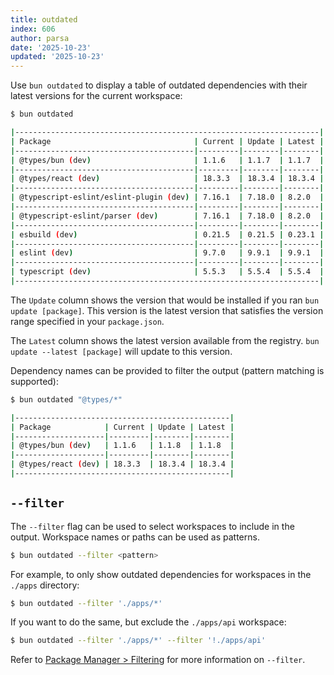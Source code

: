 ```yaml
---
title: outdated
index: 606
author: parsa
date: '2025-10-23'
updated: '2025-10-23'
---
```

Use `bun outdated` to display a table of outdated dependencies with their latest versions for the current workspace:

```sh
$ bun outdated

|--------------------------------------------------------------------|
| Package                                | Current | Update | Latest |
|----------------------------------------|---------|--------|--------|
| @types/bun (dev)                       | 1.1.6   | 1.1.7  | 1.1.7  |
|----------------------------------------|---------|--------|--------|
| @types/react (dev)                     | 18.3.3  | 18.3.4 | 18.3.4 |
|----------------------------------------|---------|--------|--------|
| @typescript-eslint/eslint-plugin (dev) | 7.16.1  | 7.18.0 | 8.2.0  |
|----------------------------------------|---------|--------|--------|
| @typescript-eslint/parser (dev)        | 7.16.1  | 7.18.0 | 8.2.0  |
|----------------------------------------|---------|--------|--------|
| esbuild (dev)                          | 0.21.5  | 0.21.5 | 0.23.1 |
|----------------------------------------|---------|--------|--------|
| eslint (dev)                           | 9.7.0   | 9.9.1  | 9.9.1  |
|----------------------------------------|---------|--------|--------|
| typescript (dev)                       | 5.5.3   | 5.5.4  | 5.5.4  |
|--------------------------------------------------------------------|
```

The `Update` column shows the version that would be installed if you ran `bun update [package]`. This version is the latest version that satisfies the version range specified in your `package.json`.

The `Latest` column shows the latest version available from the registry. `bun update --latest [package]` will update to this version.

Dependency names can be provided to filter the output (pattern matching is supported):

```sh
$ bun outdated "@types/*"

|------------------------------------------------|
| Package            | Current | Update | Latest |
|--------------------|---------|--------|--------|
| @types/bun (dev)   | 1.1.6   | 1.1.8  | 1.1.8  |
|--------------------|---------|--------|--------|
| @types/react (dev) | 18.3.3  | 18.3.4 | 18.3.4 |
|------------------------------------------------|
```

## `--filter`

The `--filter` flag can be used to select workspaces to include in the output. Workspace names or paths can be used as patterns.

```sh
$ bun outdated --filter <pattern>
```

For example, to only show outdated dependencies for workspaces in the `./apps` directory:

```sh
$ bun outdated --filter './apps/*'
```

If you want to do the same, but exclude the `./apps/api` workspace:

```sh
$ bun outdated --filter './apps/*' --filter '!./apps/api'
```

Refer to [Package Manager > Filtering](https://bun.sh/docs/cli/filter#bun-install-and-bun-outdated) for more information on `--filter`.
